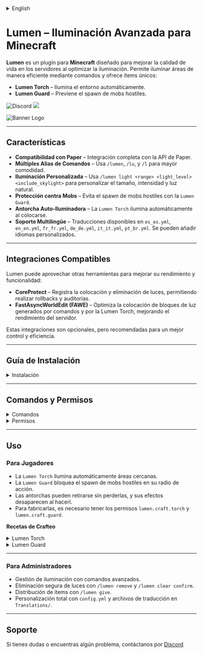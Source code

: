 <details><summary>English</summary>

# Lumen – Advanced Lighting for Minecraft

**Lumen** is a **Minecraft** plugin designed to enhance server quality of life by optimizing lighting. It allows efficient area illumination using commands and offers unique items:

- **Lumen Torch** – Automatically lights up the surroundings.
- **Lumen Guard** – Prevents hostile mobs from spawning.

![Discord](https://img.shields.io/discord/1079917552588816484?label=Discord&logo=discord&logoColor=white&color=31FFA3&style=for-the-badge) ![](https://img.shields.io/badge/Made%20with-%E2%9D%A4%EF%B8%8F%20by%20stargaze-31FFA3?style=for-the-badge)

![Banner Logo](https://cdn.modrinth.com/data/5WB5vvtt/images/ed1c78a69e6aba737ccc687acc242140fcce6299.png)

---

## Features

- **Paper Compatibility** – Full integration with the Paper API.
- **Multiple command aliases** – Use `/lumen`, `/lu`, and `/l` for convenience.
- **Customizable Lighting** – Use `/lumen light <range> <light_level> <include_skylight>` to adjust size, intensity, and natural light inclusion.
- **Mob Protection** – Prevents hostile mob spawning with the `Lumen Guard`.
- **Auto-Lighting Torch** – The `Lumen Torch` automatically lights up when placed.
- **Multilingual Support** – Available translations: `es_es.yml`, `en_en.yml`, `fr_fr.yml`, `de_de.yml`, `it_it.yml`, `pt_br.yml`. Custom languages can be added.

---

## Compatible Integrations

Lumen can leverage other tools to enhance performance and functionality:

- **CoreProtect** – Logs light placements and removals, allowing rollbacks and audits.
- **FastAsyncWorldEdit (FAWE)** – Optimizes light block placement through commands and the Lumen Torch, improving server performance.

These integrations are optional but recommended for better control and efficiency.

---

## Installation Guide

<details><summary>Installation</summary>
    
## **Prerequisites**  
Before installing Lumen, make sure your server meets the following requirements:

- **Minecraft Server:** PaperMC **1.21 or higher** (recommended **1.21.4**, the latest stable version).  
- **Java:** Version **21 or higher**.  
- **Write permissions:** The server must have permission to write in its plugins directory.  
- **Internet connection:** Required to verify the license via the Polymart API.  
- **Optional Dependencies:**  
  - **CoreProtect (Optional):** Enables tracking and rollback of placed or removed lights. Integration can be verified in the console upon server startup.  
  - **FastAsyncWorldEdit (Optional):** Optimizes performance for placing and removing large amounts of lights.  

---

## **Step 1: Download the Plugin**  
Download the latest version of Lumen from [Polymart](https://polymart.org/resource/lumen-ultimate-lightning.7155) and ensure you obtain a valid `.jar` file.  

---

## **Step 2: Installation**  
1. **Upload the file** `Lumen.jar` to the `plugins/` folder of your PaperMC server.  
2. **Restart the server** to automatically generate the configuration files.  
3. **Verify installation** by checking the console. If the installation was successful, you will see a message indicating that the plugin has been loaded correctly.  

---

## **Step 3: Initial Configuration**  
1. **Navigate to the configuration folder:** `plugins/Lumen/`  
2. **Edit `config.yml`** to adjust performance settings, such as:  
   - `command_lights_per_tick`: Number of lights added per tick when using commands.  
   - `torch_lights_per_tick`: Number of lights added per tick when using torches.  
   - `torch_tick_interval`: Interval between torch ticks.  
   - `mob_torch_radius`: Protection radius of the anti-mob torch.  
3. **If using CoreProtect,** check the server console on startup. If integration is successful, you will see a message indicating that CoreProtect has been detected and is active in Lumen.  
4. **If using FastAsyncWorldEdit,** ensure it is installed and properly configured to optimize the placement and removal of lights.  

---

## **Step 4: License Verification**  
Lumen requires an internet connection to verify the purchase via the Polymart API. **If your server does not have internet access, the plugin will not work.**  
To avoid issues:  
- Ensure the server can make outgoing HTTP requests.  
- Do not block connections to `api.polymart.org` in your firewall.  

---

## **Step 5: Troubleshooting**  
- **The plugin does not load:** It is recommended to use **PaperMC 1.21.4**, the latest stable version. Also, ensure you are using Java 21 or higher.  
- **License verification failed:** Confirm that the server has internet access and check the console for error messages.  
- **CoreProtect errors:** Check the console when starting the server. If integration does not activate, ensure CoreProtect is correctly installed.  
- **Low performance when placing lights:** Adjust values in `config.yml` and/or install **FastAsyncWorldEdit** to optimize large-scale block processing.  
- Only newly placed `Lumen Torch` and `Lumen Guard` will have effects of changes in config.yml. Previously placed torches will not be affected unless removed and placed again.

---

## **Support & Contact**  
If you encounter issues or have questions, contact support on **[Discord](https://erosmari.com/discord)** or refer to the official plugin documentation.

</details>

---

## Commands & Permissions

<details>
<summary>Commands</summary>

Lumen also provides a variety of aliases for each command `/lumen`, `/lu`, and `/l`.

- `/lumen light <range> <light_level> <include_skylight>` – Places lights dynamically.
- `/lumen undo` – Undoes previous light placements.
- `/lumen redo` – Redoes removed lights.
- `/lumen remove area <range>` – Removes lights in a specified area.
- `/lumen clear confirm` – Clears all registered lights.
- `/lumen give <player/all> <torch_type> <quantity>` – Gives torches to players.
- `/lumen reload` – Reloads configuration and translations.
- `/lumen lang <language>` – Changes the plugin language.

</details>

<details>
<summary>Permissions</summary>

- `lumen.light` – Permission to use `/lumen light`.
- `lumen.cancel` – Permission to cancel active tasks.
- `lumen.undo` – Permission to undo placements.
- `lumen.redo` – Permission to redo removed lights.
- `lumen.remove` – Permission to remove lights.
- `lumen.clear` – Permission to clear all lights.
- `lumen.give` – Permission to give `Lumen Torch` and `Lumen Guard`.
- `lumen.reload` – Permission to reload configuration and translations.
- `lumen.lang` – Permission to change the language.
- `lumen.craft.torch` – Permission to craft the `Lumen Torch`.
- `lumen.craft.guard` – Permission to craft the `Lumen Guard`.

</details>

---

## Usage

### For Players
- The `Lumen Torch` automatically lights up nearby areas.
- The `Lumen Guard` prevents mob spawning within its range.
- Torches can be removed without being lost, and their effects disappear when removed.
- To craft them, you need `lumen.craft.torch` and `lumen.craft.guard` permissions.

**Crafting Recipes**
<details>
<summary>Lumen Torch</summary>

![Lumen Torch Recipe](https://cdn.modrinth.com/data/5WB5vvtt/images/3cf389c35844ac90b2f07e8f7194913937712305.png)

</details>
<details>
<summary>Lumen Guard</summary>

![Lumen Guard Recipe](https://cdn.modrinth.com/data/5WB5vvtt/images/64419e0fbf155c4c1aad408f77c3083b2764da6a.png)

</details>

---

### For Administrators
- Advanced light management using commands.
- Safe light removal with `/lumen remove` and `/lumen clear confirm`.
- Item distribution using `/lumen give`.
- Full customization through `config.yml` and translation files in `Translations/`.

---

## Support

If you have any questions or encounter issues, feel free to contact us on [Discord](https://erosmari.com/discord)

</details>

# Lumen – Iluminación Avanzada para Minecraft

**Lumen** es un plugin para **Minecraft** diseñado para mejorar la calidad de vida en los servidores al optimizar la iluminación. Permite iluminar áreas de manera eficiente mediante comandos y ofrece ítems únicos:

- **Lumen Torch** – Ilumina el entorno automáticamente.
- **Lumen Guard** – Previene el spawn de mobs hostiles.

![Discord](https://img.shields.io/discord/1079917552588816484?label=Discord&logo=discord&logoColor=white&color=31FFA3&style=for-the-badge) ![](https://img.shields.io/badge/Made%20with-%E2%9D%A4%EF%B8%8F%20by%20stargaze-31FFA3?style=for-the-badge)

![Banner Logo](https://cdn.modrinth.com/data/5WB5vvtt/images/ed1c78a69e6aba737ccc687acc242140fcce6299.png)

---

## Características

- **Compatibilidad con Paper** – Integración completa con la API de Paper.
- **Múltiples Alias de Comandos** – Usa `/lumen`, `/lu`, y `/l` para mayor comodidad.
- **Iluminación Personalizada** – Usa `/lumen light <range> <light_level> <include_skylight>` para personalizar el tamaño, intensidad y luz natural.
- **Protección contra Mobs** – Evita el spawn de mobs hostiles con la `Lumen Guard`.
- **Antorcha Auto-Iluminadora** – La `Lumen Torch` ilumina automáticamente al colocarse.
- **Soporte Multilingüe** – Traducciones disponibles en `es_es.yml`, `en_en.yml`, `fr_fr.yml`, `de_de.yml`, `it_it.yml`, `pt_br.yml`. Se pueden añadir idiomas personalizados.

---

## Integraciones Compatibles

Lumen puede aprovechar otras herramientas para mejorar su rendimiento y funcionalidad:

- **CoreProtect** – Registra la colocación y eliminación de luces, permitiendo realizar rollbacks y auditorías.
- **FastAsyncWorldEdit (FAWE)** – Optimiza la colocación de bloques de luz generados por comandos y por la Lumen Torch, mejorando el rendimiento del servidor.

Estas integraciones son opcionales, pero recomendadas para un mejor control y eficiencia.

---

## Guía de Instalación

<details><summary>Instalación</summary>

## **Requisitos Previos**  
Antes de instalar Lumen, asegúrate de que tu servidor cumple con los siguientes requisitos:

- **Servidor Minecraft:** PaperMC **1.21 o superior** (recomendado **1.21.4**, la última versión estable).  
- **Java:** Versión **21 o superior**.  
- **Permisos de escritura:** El servidor debe tener permisos para escribir en su directorio de plugins.  
- **Conexión a Internet:** Obligatoria para verificar la licencia a través de la API de Polymart.  
- **Dependencias Opcionales:**  
  - **CoreProtect (Opcional):** Permite rastrear y restaurar luces colocadas o eliminadas. La integración puede verificarse en la consola al iniciar el servidor.  
  - **FastAsyncWorldEdit (Opcional):** Optimiza el rendimiento en la colocación y eliminación de grandes cantidades de luces.  

---

## **Paso 1: Descargar el Plugin**  
Descarga la última versión de Lumen desde [Polymart](https://polymart.org/resource/lumen-ultimate-lightning.7155) y asegúrate de obtener un archivo `.jar` válido.  

---

## **Paso 2: Instalación**  
1. **Sube el archivo** `Lumen.jar` a la carpeta `plugins/` de tu servidor PaperMC.  
2. **Reinicia el servidor** para generar automáticamente los archivos de configuración.  
3. **Verifica la instalación** revisando la consola. Si la instalación fue exitosa, verás un mensaje indicando que el plugin se ha cargado correctamente.  

---

## **Paso 3: Configuración Inicial**  
1. **Accede a la carpeta de configuración:** `plugins/Lumen/`  
2. **Edita `config.yml`** para ajustar los parámetros de rendimiento, como:  
   - `command_lights_per_tick`: Cantidad de luces añadidas por tick al usar comandos.  
   - `torch_lights_per_tick`: Cantidad de luces añadidas por tick al usar antorchas.  
   - `torch_tick_interval`: Intervalo entre ticks de las antorchas.  
   - `mob_torch_radius`: Radio de protección de la antorcha anti-mobs.  
3. **Si usas CoreProtect,** revisa la consola del servidor al iniciar. Si la integración es exitosa, verás un mensaje indicando que CoreProtect ha sido detectado y está activo en Lumen.  
4. **Si usas FastAsyncWorldEdit,** asegúrate de que está instalado y configurado correctamente para optimizar la colocación y eliminación de luces.  

---

## **Paso 4: Verificación de Licencia**  
Lumen requiere una conexión a Internet para verificar la compra a través de la API de Polymart. **Si tu servidor no tiene acceso a Internet, el plugin no funcionará.**  
Para evitar problemas:  
- Asegúrate de que el servidor puede realizar peticiones HTTP salientes.  
- No bloquees conexiones a `api.polymart.org` en tu firewall.  

---

## **Paso 5: Solución de Problemas**  
- **El plugin no se carga:** Se recomienda usar **PaperMC 1.21.4**, la última versión estable. Asegúrate también de estar utilizando Java 21 o superior.  
- **No se puede verificar la licencia:** Confirma que el servidor tiene acceso a Internet y revisa la consola para mensajes de error.  
- **Errores con CoreProtect:** Revisa la consola al iniciar el servidor. Si la integración no se activa, asegúrate de que CoreProtect está correctamente instalado.  
- **Bajo rendimiento al colocar luces:** Ajusta los valores en `config.yml` y/o instala **FastAsyncWorldEdit** para optimizar el procesamiento de grandes cantidades de bloques.  
- Solo las **nuevas** `Lumen Torch` y `Lumen Guard` colocadas tendrán efecto con los cambios realizados en `config.yml`. Las antorchas previamente colocadas no se verán afectadas a menos que se eliminen y se vuelvan a colocar.  

---

## **Soporte y Contacto**  
Si tienes problemas o dudas, contacta con el soporte en **[Discord](https://erosmari.com/discord)** o consulta la documentación oficial del plugin.

</details>

---

## Comandos y Permisos

<details>
<summary>Comandos</summary>

Luemen también ofrece una variedad de alias para cada comando `/lumen`, `/lu`, y `/l`.

- `/lumen light <range> <light_level> <include_skylight>` – Coloca luces dinámicamente.
- `/lumen undo` – Deshace colocaciones previas de luz.
- `/lumen redo` – Rehace luces eliminadas.
- `/lumen remove area <range>` – Elimina luces en un área específica.
- `/lumen clear confirm` – Elimina todas las luces registradas.
- `/lumen give <player/all> <torch_type> <quantity>` – Da antorchas a jugadores.
- `/lumen reload` – Recarga la configuración y traducciones.
- `/lumen lang <language>` – Cambia el idioma del plugin.

</details>

<details>
<summary>Permisos</summary>

- `lumen.light` – Permiso para usar `/lumen light`.
- `lumen.cancel` – Permiso para cancelar tareas activas.
- `lumen.undo` – Permiso para deshacer colocaciones.
- `lumen.redo` – Permiso para rehacer luces eliminadas.
- `lumen.remove` – Permiso para eliminar luces.
- `lumen.clear` – Permiso para eliminar todas las luces.
- `lumen.give` – Permiso para dar antorchas `Lumen Torch` y `Lumen Guard`.
- `lumen.reload` – Permiso para recargar configuración y traducciones.
- `lumen.lang` – Permiso para cambiar el idioma.
- `lumen.craft.torch` – Permiso para fabricar la `Lumen Torch`.
- `lumen.craft.guard` – Permiso para fabricar la `Lumen Guard`.

</details>

---

## Uso

### Para Jugadores
- La `Lumen Torch` ilumina automáticamente áreas cercanas.
- La `Lumen Guard` bloquea el spawn de mobs hostiles en su radio de acción.
- Las antorchas pueden retirarse sin perderlas, y sus efectos desaparecen al hacerl.
- Para fabricarlas, es necesario tener los permisos `lumen.craft.torch` y `lumen.craft.guard`.

**Recetas de Crafteo**
<details>
<summary>Lumen Torch</summary>

![Lumen Torch Recipe](https://cdn.modrinth.com/data/5WB5vvtt/images/3cf389c35844ac90b2f07e8f7194913937712305.png)

</details>
<details>
<summary>Lumen Guard</summary>

![Lumen Guard Recipe](https://cdn.modrinth.com/data/5WB5vvtt/images/64419e0fbf155c4c1aad408f77c3083b2764da6a.png)

</details>

---

### Para Administradores
- Gestión de iluminación con comandos avanzados.
- Eliminación segura de luces con `/lumen remove` y `/lumen clear confirm`.
- Distribución de ítems con `/lumen give`.
- Personalización total con `config.yml` y archivos de traducción en `Translations/`.

---

## Soporte

Si tienes dudas o encuentras algún problema, contáctanos por [Discord](https://erosmari.com/discord)
